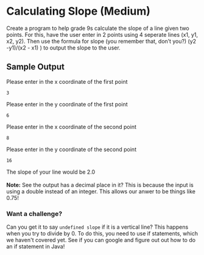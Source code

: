 # Calculating Slope (Medium)  
Create a program to help grade 9s calculate the slope of a line given two points. For this, have the user enter in 2 points using 4 seperate lines (x1, y1, x2, y2). Then use the formula for slope (you remember that, don’t you?)  (y2 -y1)/(x2 - x1) ) to output the slope to the user.

 ## Sample Output
Please enter in the x coordinate of the first point

 `3`

Please enter in the y coordinate of the first point

`6`

Please enter in the x coordinate of the second point

`8`

Please enter in the y coordinate of the second point

`16`

The slope of your line would be 2.0
<br/>
<br/>**Note:** See the output has a decimal place in it? This is because the input is using a double instead of an integer. This allows our anwer to be things like 0.75!
<br/>

### Want a challenge?
Can you get it to say `undefined slope` if it is a vertical line? This happens when you try to divide by 0. To do this, you need to use if statements, which we haven't covered yet. See if you can google and figure out out how to do an if statement in Java!